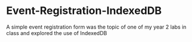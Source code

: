 # Event-Registration-IndexedDB
A simple event registration form was the topic of one of my year 2 labs in class and explored the use of IndexedDB
